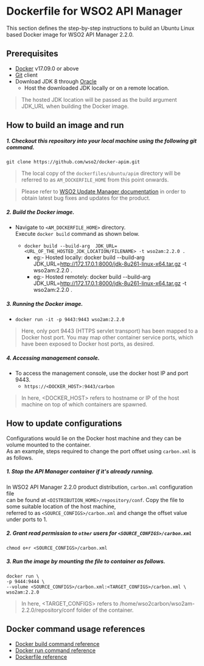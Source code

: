 # Dockerfile for WSO2 API Manager #
This section defines the step-by-step instructions to build an Ubuntu Linux based Docker image for WSO2 API Manager 2.2.0.

## Prerequisites
* [Docker](https://www.docker.com/get-docker) v17.09.0 or above
* [Git](https://git-scm.com/book/en/v2/Getting-Started-Installing-Git) client
* Download JDK 8 through [Oracle](https://www.oracle.com/java/technologies/javase/javase-jdk8-downloads.html)
  - Host the downloaded JDK locally or on a remote location.
>The hosted JDK location will be passed as the build argument JDK_URL when building the Docker image.

## How to build an image and run
##### 1. Checkout this repository into your local machine using the following git command.
```
git clone https://github.com/wso2/docker-apim.git
```

>The local copy of the `dockerfiles/ubuntu/apim` directory will be referred to as `AM_DOCKERFILE_HOME` from this point onwards.

>Please refer to [WSO2 Update Manager documentation](https://docs.wso2.com/display/updates/Getting+Started)
in order to obtain latest bug fixes and updates for the product.

##### 2. Build the Docker image.
- Navigate to `<AM_DOCKERFILE_HOME>` directory. <br>
  Execute `docker build` command as shown below.

  + `docker build --build-arg  JDK_URL=<URL_OF_THE_HOSTED_JDK_LOCATION/FILENAME> -t wso2am:2.2.0 .`
    - eg:- Hosted locally: docker build --build-arg JDK_URL=http://172.17.0.1:8000/jdk-8u261-linux-x64.tar.gz -t wso2am:2.2.0 . 
    - eg:- Hosted remotely: docker build --build-arg JDK_URL=http://172.17.0.1:8000/jdk-8u261-linux-x64.tar.gz -t wso2am:2.2.0 .
  
##### 3. Running the Docker image.
- `docker run -it -p 9443:9443 wso2am:2.2.0`
>Here, only port 9443 (HTTPS servlet transport) has been mapped to a Docker host port.
You may map other container service ports, which have been exposed to Docker host ports, as desired.

##### 4. Accessing management console.
- To access the management console, use the docker host IP and port 9443.
    + `https://<DOCKER_HOST>:9443/carbon`
    
>In here, <DOCKER_HOST> refers to hostname or IP of the host machine on top of which containers are spawned.


## How to update configurations
Configurations would lie on the Docker host machine and they can be volume mounted to the container. <br>
As an example, steps required to change the port offset using `carbon.xml` is as follows.

##### 1. Stop the API Manager container if it's already running.
In WSO2 API Manager 2.2.0 product distribution, `carbon.xml` configuration file <br>
can be found at `<DISTRIBUTION_HOME>/repository/conf`. Copy the file to some suitable location of the host machine, <br>
referred to as `<SOURCE_CONFIGS>/carbon.xml` and change the offset value under ports to 1.

##### 2. Grant read permission to `other` users for `<SOURCE_CONFIGS>/carbon.xml`
```
chmod o+r <SOURCE_CONFIGS>/carbon.xml
```

##### 3. Run the image by mounting the file to container as follows.
```
docker run \
-p 9444:9444 \
--volume <SOURCE_CONFIGS>/carbon.xml:<TARGET_CONFIGS>/carbon.xml \
wso2am:2.2.0
```

>In here, <TARGET_CONFIGS> refers to /home/wso2carbon/wso2am-2.2.0/repository/conf folder of the container.


## Docker command usage references

* [Docker build command reference](https://docs.docker.com/engine/reference/commandline/build/)
* [Docker run command reference](https://docs.docker.com/engine/reference/run/)
* [Dockerfile reference](https://docs.docker.com/engine/reference/builder/)
